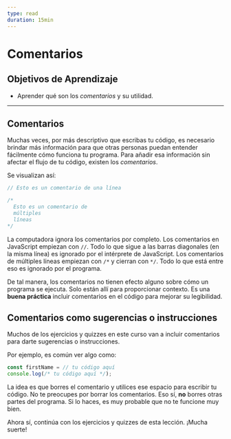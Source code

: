 ```yaml
---
type: read
duration: 15min
---
```


# Comentarios

## Objetivos de Aprendizaje

- Aprender qué son los _comentarios_ y su utilidad.

***

## Comentarios

Muchas veces, por más descriptivo que escribas tu código, es necesario brindar
más información para que otras personas puedan entender fácilmente cómo funciona
tu programa. Para añadir esa información sin afectar el flujo de tu código,
existen los _comentarios_.

Se visualizan así:

```js
// Esto es un comentario de una línea

/*
  Esto es un comentario de
  múltiples
  líneas
*/
```

La computadora ignora los comentarios por completo. Los comentarios en
JavaScript empiezan con `//`. Todo lo que sigue a las barras diagonales (en la
misma línea) es ignorado por el intérprete de JavaScript. Los comentarios de
múltiples líneas empiezan con `/*` y cierran con `*/`. Todo lo que está entre
eso es ignorado por el programa.

De tal manera, los comentarios no tienen efecto alguno sobre cómo un programa se
ejecuta. Solo están allí para proporcionar contexto. Es una **buena práctica**
incluir comentarios en el código para mejorar su legibilidad.

## Comentarios como sugerencias o instrucciones

Muchos de los ejercicios y quizzes en este curso van a incluir comentarios para
darte sugerencias o instrucciones.

Por ejemplo, es común ver algo como:

```js
const firstName = // tu código aquí
console.log(/* tu código aquí */);
```

La idea es que borres el comentario y utilices ese espacio para escribir tu
código. No te preocupes por borrar los comentarios. Eso sí, **no** borres otras
partes del programa. Si lo haces, es muy probable que no te funcione muy bien.

Ahora sí, continúa con los ejercicios y quizzes de esta lección. ¡Mucha suerte!

